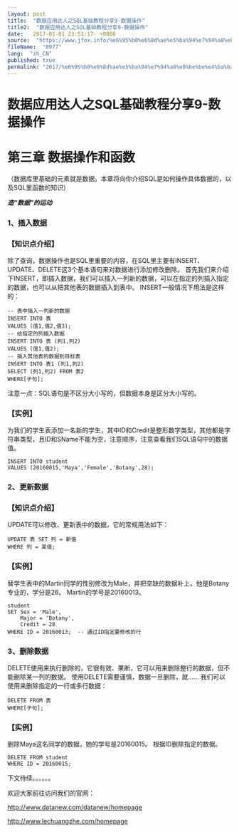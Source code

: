 ```yaml
---
layout: post
title:  "数据应用达人之SQL基础教程分享9-数据操作"
title2:  "数据应用达人之SQL基础教程分享9-数据操作"
date:   2017-01-01 23:51:17  +0800
source:  "https://www.jfox.info/%e6%95%b0%e6%8d%ae%e5%ba%94%e7%94%a8%e8%be%be%e4%ba%ba%e4%b9%8bsql%e5%9f%ba%e7%a1%80%e6%95%99%e7%a8%8b%e5%88%86%e4%ba%ab9-%e6%95%b0%e6%8d%ae%e6%93%8d%e4%bd%9c.html"
fileName:  "0977"
lang:  "zh_CN"
published: true
permalink: "2017/%e6%95%b0%e6%8d%ae%e5%ba%94%e7%94%a8%e8%be%be%e4%ba%ba%e4%b9%8bsql%e5%9f%ba%e7%a1%80%e6%95%99%e7%a8%8b%e5%88%86%e4%ba%ab9-%e6%95%b0%e6%8d%ae%e6%93%8d%e4%bd%9c.html"
---
```


# 数据应用达人之SQL基础教程分享9-数据操作 


# 第三章 数据操作和函数

（数据库里基础的元素就是数据，本章将向你介绍SQL是如何操作具体数据的，以及SQL里函数的知识）

***造“数据”的运动***

### 1、插入数据

### 【知识点介绍】

除了查询，数据操作也是SQL里重要的内容，在SQL里主要有INSERT、UPDATE、DELETE这3个基本语句来对数据进行添加修改删除。
首先我们来介绍下INSERT，即插入数据，我们可以插入一列新的数据，可以在指定的列插入指定的数据，也可以从把其他表的数据插入到表中。
INSERT一般情况下用法是这样的：

    -- 表中插入一列新的数据
    INSERT INTO 表
    VALUES (值1,值2,值3);
    -- 给指定的列插入数据
    INSERT INTO 表 (列1,列2)
    VALUES (值1,值2);
    -- 插入其他表的数据到目标表
    INSERT INTO 表1 (列1,列2)
    SELECT (列1,列2) FROM 表2
    WHERE[子句]; 

注意一点：SQL语句是不区分大小写的，但数据本身是区分大小写的。

### 【实例】

为我们的学生表添加一名新的学生，其中ID和Credit是整形数字类型，其他都是字符串类型，且ID和SName不能为空，注意顺序，注意查看我们SQL语句中的数据值。

    INSERT INTO student
    VALUES (20160015,'Maya','Female','Botany',28);

### 2、更新数据

### 【知识点介绍】

UPDATE可以修改、更新表中的数据，它的常规用法如下：

    UPDATE 表 SET 列 = 新值 
    WHERE 列 = 某值;

### 【实例】

替学生表中的Martin同学的性别修改为Male，并把空缺的数据补上，他是Botany专业的，学分是26。
Martin的学号是20160013。

    student
    SET Sex = 'Male',
        Major = 'Botany',
        Credit = 28
    WHERE ID = 20160013;  -- 通过ID指定要修改的行

### 3、删除数据

DELETE使用来执行删除的，它很有效、果断，它可以用来删除整行的数据，但不能删除某一列的数据。
使用DELETE需要谨慎，数据一旦删除，就……
我们可以使用来删除指定的一行或多行数据：

    DELETE FROM 表
    WHERE[子句];

### 【实例】

删除Maya这名同学的数据，她的学号是20160015。
根据ID删除指定的数据。

    DELETE FROM student
    WHERE ID = 20160015;

下文待续。。。。。。

欢迎大家前往访问我们的官网：

http://www.datanew.com/datanew/homepage

http://www.lechuangzhe.com/homepage
